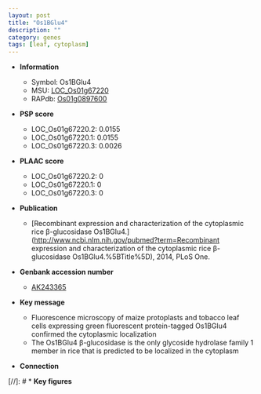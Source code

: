 ```yaml
---
layout: post
title: "Os1BGlu4"
description: ""
category: genes
tags: [leaf, cytoplasm]
---
```


* **Information**  
    + Symbol: Os1BGlu4  
    + MSU: [LOC_Os01g67220](http://rice.plantbiology.msu.edu/cgi-bin/ORF_infopage.cgi?orf=LOC_Os01g67220)  
    + RAPdb: [Os01g0897600](http://rapdb.dna.affrc.go.jp/viewer/gbrowse_details/irgsp1?name=Os01g0897600)  

* **PSP score**  
    + LOC_Os01g67220.2: 0.0155 
    + LOC_Os01g67220.1: 0.0155 
    + LOC_Os01g67220.3: 0.0026 

* **PLAAC score**  
    + LOC_Os01g67220.2: 0 
    + LOC_Os01g67220.1: 0 
    + LOC_Os01g67220.3: 0 

* **Publication**  
    + [Recombinant expression and characterization of the cytoplasmic rice β-glucosidase Os1BGlu4.](http://www.ncbi.nlm.nih.gov/pubmed?term=Recombinant expression and characterization of the cytoplasmic rice β-glucosidase Os1BGlu4.%5BTitle%5D), 2014, PLoS One.

* **Genbank accession number**  
    + [AK243365](http://www.ncbi.nlm.nih.gov/nuccore/AK243365)

* **Key message**  
    + Fluorescence microscopy of maize protoplasts and tobacco leaf cells expressing green fluorescent protein-tagged Os1BGlu4 confirmed the cytoplasmic localization
    + The Os1BGlu4 β-glucosidase is the only glycoside hydrolase family 1 member in rice that is predicted to be localized in the cytoplasm

* **Connection**  

[//]: # * **Key figures**  


